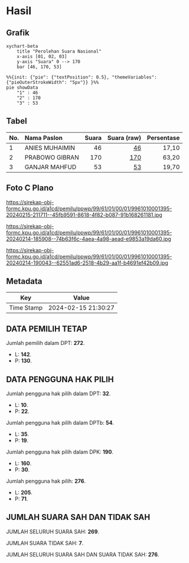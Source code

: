 # Hasil

## Grafik

```mermaid
xychart-beta
    title "Perolehan Suara Nasional"
    x-axis [01, 02, 03]
    y-axis "Suara" 0 --> 170
    bar [46, 170, 53]
```

```mermaid
%%{init: {"pie": {"textPosition": 0.5}, "themeVariables": {"pieOuterStrokeWidth": "5px"}} }%%
pie showData
    "1" : 46
    "2" : 170
    "3" : 53
```

## Tabel

| No. | Nama Paslon    | Suara | Suara (raw) | Persentase |
|:--- |:-------------- | -----:| -----------:| ----------:|
| 1   | ANIES MUHAIMIN | 46    | [46][p-1]   | 17,10      |
| 2   | PRABOWO GIBRAN | 170   | [170][p-2]  | 63,20      |
| 3   | GANJAR MAHFUD  | 53    | [53][p-3]   | 19,70      |


[p-1]: https://github.com/gigit-pemilu/pemilu-2024/blob/main/pilpres/hitung-suara/sub/99-luar-negeri/sub/61-kota-kinabalu-malaysia/sub/01-kota-kinabalu-malaysia/sub/0001-kota-kinabalu-malaysia/sub/395-ksk-384/sub/paslon-1.txt
[p-2]: https://github.com/gigit-pemilu/pemilu-2024/blob/main/pilpres/hitung-suara/sub/99-luar-negeri/sub/61-kota-kinabalu-malaysia/sub/01-kota-kinabalu-malaysia/sub/0001-kota-kinabalu-malaysia/sub/395-ksk-384/sub/paslon-2.txt
[p-3]: https://github.com/gigit-pemilu/pemilu-2024/blob/main/pilpres/hitung-suara/sub/99-luar-negeri/sub/61-kota-kinabalu-malaysia/sub/01-kota-kinabalu-malaysia/sub/0001-kota-kinabalu-malaysia/sub/395-ksk-384/sub/paslon-3.txt

## Foto C Plano

https://sirekap-obj-formc.kpu.go.id/a1cd/pemilu/ppwp/99/61/01/00/01/9961010001395-20240215-211711--45fb9591-8618-4f82-b087-91b168261181.jpg

https://sirekap-obj-formc.kpu.go.id/a1cd/pemilu/ppwp/99/61/01/00/01/9961010001395-20240214-185908--74b63f6c-4aea-4a98-aead-e9853a19da60.jpg

https://sirekap-obj-formc.kpu.go.id/a1cd/pemilu/ppwp/99/61/01/00/01/9961010001395-20240214-190043--62551ad6-2518-4b29-aa1f-b4691ef42b09.jpg


## Metadata

| Key        | Value               |
| ---------- | ------------------- |
| Time Stamp | 2024-02-15 21:30:27 |


## DATA PEMILIH TETAP

Jumlah pemilih dalam DPT: **272**.
 * L: **142**.
 * P: **130**.

## DATA PENGGUNA HAK PILIH

Jumlah pengguna hak pilih dalam DPT: **32**.
 * L: **10**.
 * P: **22**.

Jumlah pengguna hak pilih dalam DPTb: **54**.
 * L: **35**.
 * P: **19**.

Jumlah pengguna hak pilih dalam DPK: **190**.
 * L: **160**.
 * P: **30**.

Jumlah pengguna hak pilih: **276**.
 * L: **205**.
 * P: **71**.

## JUMLAH SUARA SAH DAN TIDAK SAH

JUMLAH SELURUH SUARA SAH: **269**.

JUMLAH SUARA TIDAK SAH: **7**.

JUMLAH SELURUH SUARA SAH DAN SUARA TIDAK SAH: **276**.


